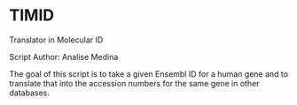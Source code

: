 # TIMID

Translator in Molecular ID

Script Author: Analise Medina 

The goal of this script is to take a given Ensembl ID for a human gene and to translate that into the accession numbers for the same gene in other databases. 